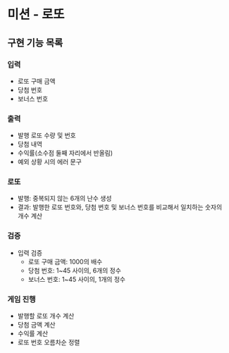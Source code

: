 # 미션 - 로또

## 구현 기능 목록

### 입력
- 로또 구매 금액
- 당첨 번호
- 보너스 번호

### 출력
- 발행 로또 수량 및 번호
- 당첨 내역
- 수익률(소수점 둘째 자리에서 반올림)
- 예외 상황 시의 에러 문구

### 로또
- 발행: 중복되지 않는 6개의 난수 생성
- 결과: 발행한 로또 번호와, 당첨 번호 및 보너스 번호를 비교해서 일치하는 숫자의 개수 계산

### 검증
- 입력 검증
  - 로또 구매 금액: 1000의 배수
  - 당첨 번호: 1~45 사이의, 6개의 정수
  - 보너스 번호: 1~45 사이의, 1개의 정수

### 게임 진행
- 발행할 로또 개수 계산
- 당첨 금액 계산
- 수익률 계산
- 로또 번호 오름차순 정렬
